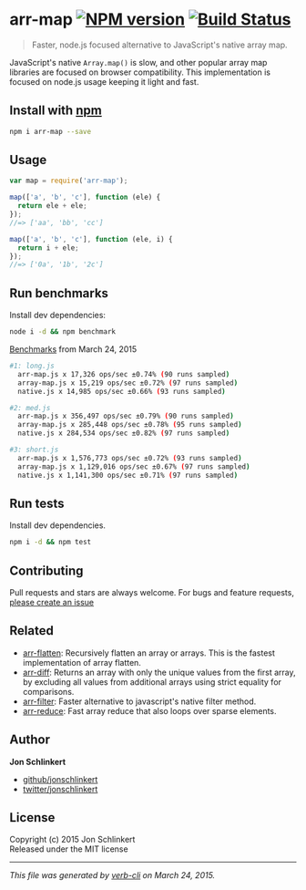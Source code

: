 # arr-map [![NPM version](https://badge.fury.io/js/arr-map.svg)](http://badge.fury.io/js/arr-map)  [![Build Status](https://travis-ci.org/jonschlinkert/arr-map.svg)](https://travis-ci.org/jonschlinkert/arr-map) 

> Faster, node.js focused alternative to JavaScript's native array map.

JavaScript's native `Array.map()` is slow, and other popular array map libraries are focused on browser compatibility. This implementation is focused on node.js usage keeping it light and fast.

## Install with [npm](npmjs.org)

```bash
npm i arr-map --save
```

## Usage

```js
var map = require('arr-map');

map(['a', 'b', 'c'], function (ele) {
  return ele + ele;
});
//=> ['aa', 'bb', 'cc']

map(['a', 'b', 'c'], function (ele, i) {
  return i + ele;
});
//=> ['0a', '1b', '2c']
```

## Run benchmarks

Install dev dependencies:

```bash
node i -d && npm benchmark
```

[Benchmarks](./benchmark) from March 24, 2015

```bash
#1: long.js
  arr-map.js x 17,326 ops/sec ±0.74% (90 runs sampled)
  array-map.js x 15,219 ops/sec ±0.72% (97 runs sampled)
  native.js x 14,985 ops/sec ±0.66% (93 runs sampled)

#2: med.js
  arr-map.js x 356,497 ops/sec ±0.79% (90 runs sampled)
  array-map.js x 285,448 ops/sec ±0.78% (95 runs sampled)
  native.js x 284,534 ops/sec ±0.82% (97 runs sampled)

#3: short.js
  arr-map.js x 1,576,773 ops/sec ±0.72% (93 runs sampled)
  array-map.js x 1,129,016 ops/sec ±0.67% (97 runs sampled)
  native.js x 1,141,300 ops/sec ±0.71% (97 runs sampled)
```

## Run tests
Install dev dependencies.

```bash
npm i -d && npm test
```

## Contributing
Pull requests and stars are always welcome. For bugs and feature requests, [please create an issue](https://github.com/jonschlinkert/arr-map/issues)

## Related
* [arr-flatten](https://github.com/jonschlinkert/arr-flatten): Recursively flatten an array or arrays. This is the fastest implementation of array flatten.
* [arr-diff](https://github.com/jonschlinkert/arr-diff): Returns an array with only the unique values from the first array, by excluding all values from additional arrays using strict equality for comparisons.
* [arr-filter](https://github.com/jonschlinkert/arr-filter): Faster alternative to javascript's native filter method.
* [arr-reduce](https://github.com/jonschlinkert/arr-reduce): Fast array reduce that also loops over sparse elements.

## Author

**Jon Schlinkert**
 
+ [github/jonschlinkert](https://github.com/jonschlinkert)
+ [twitter/jonschlinkert](http://twitter.com/jonschlinkert) 

## License
Copyright (c) 2015 Jon Schlinkert  
Released under the MIT license

***

_This file was generated by [verb-cli](https://github.com/assemble/verb-cli) on March 24, 2015._